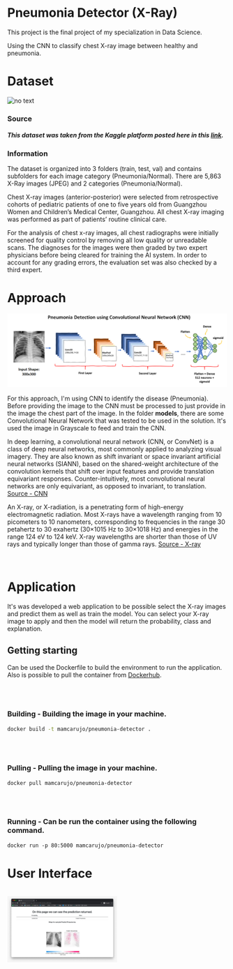 # Pneumonia Detector (X-Ray)
This project is the final project of my specialization in Data Science.

Using the CNN to classify chest X-ray image between healthy and pneumonia.
 

# Dataset
![no text](https://i.imgur.com/jZqpV51.png)
### Source
##### This dataset was taken from the Kaggle platform posted here in this [link](https://www.kaggle.com/paultimothymooney/chest-xray-pneumonia).

### Information
The dataset is organized into 3 folders (train, test, val) and contains subfolders for each image category (Pneumonia/Normal). There are 5,863 X-Ray images (JPEG) and 2 categories (Pneumonia/Normal).

Chest X-ray images (anterior-posterior) were selected from retrospective cohorts of pediatric patients of one to five years old from Guangzhou Women and Children’s Medical Center, Guangzhou. All chest X-ray imaging was performed as part of patients’ routine clinical care.

For the analysis of chest x-ray images, all chest radiographs were initially screened for quality control by removing all low quality or unreadable scans. The diagnoses for the images were then graded by two expert physicians before being cleared for training the AI system. In order to account for any grading errors, the evaluation set was also checked by a third expert.


# Approach

![Optional Text](./images/xray_cnn.png)

For this approach, I'm using CNN to identify the disease (Pneumonia). Before providing the image to the CNN must be processed to just provide in the image the chest part of the image. In the folder **models**, there are some Convolutional Neural Network that was tested to be used in the solution. It's used the image in Grayscale to feed and train the CNN.


In deep learning, a convolutional neural network (CNN, or ConvNet) is a class of deep neural networks, most commonly applied to analyzing visual imagery. They are also known as shift invariant or space invariant artificial neural networks (SIANN), based on the shared-weight architecture of the convolution kernels that shift over input features and provide translation equivariant responses. Counter-intuitively, most convolutional neural networks are only equivariant, as opposed to invariant, to translation. [Source - CNN](https://en.wikipedia.org/wiki/Convolutional_neural_network)


An X-ray, or X-radiation, is a penetrating form of high-energy electromagnetic radiation. Most X-rays have a wavelength ranging from 10 picometers to 10 nanometers, corresponding to frequencies in the range 30 petahertz to 30 exahertz (30×1015 Hz to 30×1018 Hz) and energies in the range 124 eV to 124 keV. X-ray wavelengths are shorter than those of UV rays and typically longer than those of gamma rays. [Source - X-ray](https://en.wikipedia.org/wiki/X-ray)
<br /><br /><br />

# Application
It's was developed a web application to be possible select the X-ray images and predict them as well as train the model. You can select your X-ray image to apply and then the model will return the probability, class and explanation.
<br />

## Getting starting 

Can be used the Dockerfile to build the environment to run the application. Also is possible to pull the container from [Dockerhub](https://hub.docker.com/r/mamcarujo/pneumonia-detector).

<br /><br />

### Building - Building the image in your machine.
```bash
docker build -t mamcarujo/pneumonia-detector .
```

<br /><br />

### Pulling - Pulling the image in your machine.
```
docker pull mamcarujo/pneumonia-detector
```

<br /><br />

### Running - Can be run the container using the following command.
```
docker run -p 80:5000 mamcarujo/pneumonia-detector
```


# User Interface
<br />
<img src="./images/using_prediction.jpeg" width="50%">
